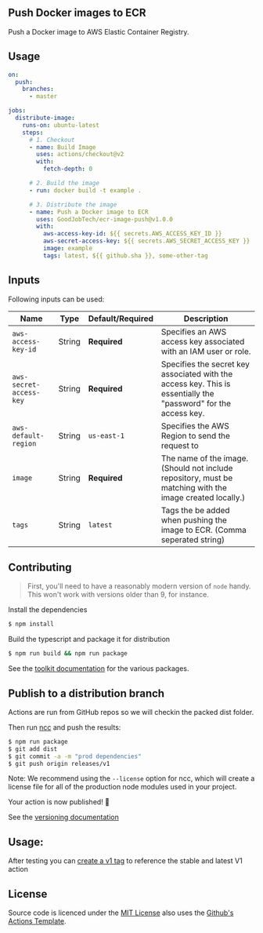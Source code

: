 ## Push Docker images to ECR 

Push a Docker image to AWS Elastic Container Registry. 

Usage
---
```yaml
on:
  push:
    branches:
      - master

jobs:
  distribute-image:
    runs-on: ubuntu-latest
    steps:
      # 1. Checkout
      - name: Build Image
        uses: actions/checkout@v2
        with:
          fetch-depth: 0

      # 2. Build the image
      - run: docker build -t example .

      # 3. Distribute the image
      - name: Push a Docker image to ECR
        uses: GoodJobTech/ecr-image-push@v1.0.0
        with:
          aws-access-key-id: ${{ secrets.AWS_ACCESS_KEY_ID }}
          aws-secret-access-key: ${{ secrets.AWS_SECRET_ACCESS_KEY }}
          image: example
          tags: latest, ${{ github.sha }}, some-other-tag
```

## Inputs

Following inputs can be used:

| Name             | Type    | Default/Required      | Description                                                      |
|------------------|---------|--------------|------------------------------------------------------------------|
| `aws-access-key-id`   | String  | **Required** | Specifies an AWS access key associated with an IAM user or role. |
| `aws-secret-access-key`        | String  | **Required**     | Specifies the secret key associated with the access key. This is essentially the "password" for the access key.                                         |
| `aws-default-region`           | String  |  `us-east-1`            | Specifies the AWS Region to send the request to    |
| `image`        | String  | **Required**          | The name of the image. (Should not include repository, must be matching with the image created locally.)                        |
| `tags`   | String    | `latest`      | Tags the be added when pushing the image to ECR. (Comma seperated string)                                          |



## Contributing 

> First, you'll need to have a reasonably modern version of `node` handy. This won't work with versions older than 9, for instance.

Install the dependencies  
```bash
$ npm install
```

Build the typescript and package it for distribution
```bash
$ npm run build && npm run package
```




See the [toolkit documentation](https://github.com/actions/toolkit/blob/master/README.md#packages) for the various packages.

## Publish to a distribution branch

Actions are run from GitHub repos so we will checkin the packed dist folder. 

Then run [ncc](https://github.com/zeit/ncc) and push the results:
```bash
$ npm run package
$ git add dist
$ git commit -a -m "prod dependencies"
$ git push origin releases/v1
```

Note: We recommend using the `--license` option for ncc, which will create a license file for all of the production node modules used in your project.

Your action is now published! :rocket: 

See the [versioning documentation](https://github.com/actions/toolkit/blob/master/docs/action-versioning.md)


## Usage:

After testing you can [create a v1 tag](https://github.com/actions/toolkit/blob/master/docs/action-versioning.md) to reference the stable and latest V1 action

## License

Source code is licenced under the [MIT License](https://www.mit.edu/~amini/LICENSE.md) also uses the [Github's Actions Template](https://github.com/actions/typescript-action).